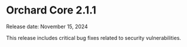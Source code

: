 # Orchard Core 2.1.1

Release date: November 15, 2024

This release includes critical bug fixes related to security vulnerabilities.
